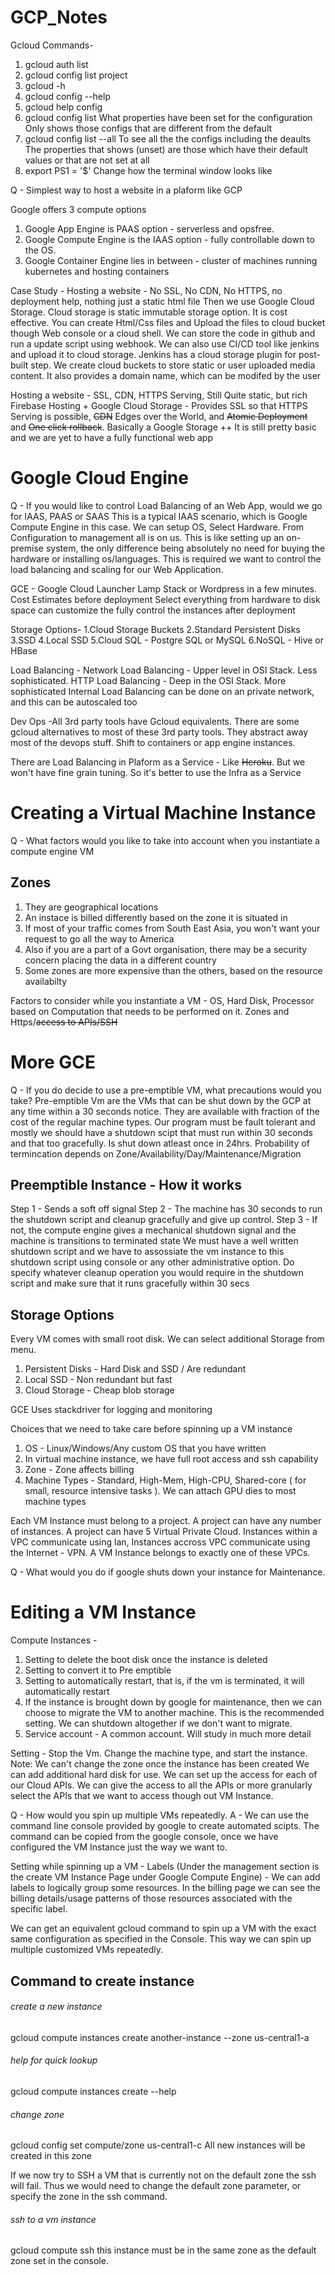 # GCP_Notes

Gcloud Commands-
1. gcloud auth list
2. gcloud config list project
3. gcloud -h
4. gcloud config --help
5. gcloud help config
6. gcloud config list
  What properties have been set for the configuration
  Only shows those configs that are different from the default
7. gcloud config list --all
  To see all the the configs including the deaults
  The properties that shows (unset) are those which have their default values or that are not set at all
8. export PS1 = '$'
  Change how the terminal window looks like

Q - Simplest way to host a website in a plaform like GCP

Google offers 3 compute options
1. Google App Engine is PAAS option - serverless and opsfree.
2. Google Compute Engine is the IAAS option - fully controllable down to the OS.
3. Google Container Engine lies in between - cluster of machines running kubernetes and hosting containers

Case Study - 
Hosting a website - No SSL, No CDN, No HTTPS, no deployment help, nothing just a static html file
Then we use Google Cloud Storage. Cloud storage is static immutable storage option. It is cost effective. You can create Html/Css files and Upload the files to cloud bucket though Web console or a cloud shell. We can store the code in github and run a update script using webhook. We can also use CI/CD tool like jenkins and upload it to cloud storage. Jenkins has a cloud storage plugin for post-built step. We create cloud buckets to store static or user uploaded media content. It also provides a domain name, which can be modifed by the user

Hosting a website - SSL, CDN, HTTPS Serving, Still Quite static, but rich
Firebase Hosting + Google Cloud Storage - Provides SSL so that HTTPS Serving is possible, ~~CDN~~ Edges over the World, and ~~Atomic Deployment~~ and ~~One click rollback~~. Basically a Google Storage ++
It is still pretty basic and we are yet to have a fully functional web app

# Google Cloud Engine
Q - If you would like to control Load Balancing of an Web App, would we go for IAAS, PAAS or SAAS
This is a typical IAAS scenario, which is Google Compute Engine in this case. We can setup OS, Select Hardware. From Configuration to management all is on us. This is like setting up an on-premise system, the only difference being absolutely no need for buying the hardware or installing os/languages. This is required we want to control the load balancing and scaling for our Web Application.

GCE - Google Cloud Launcher
Lamp Stack or Wordpress in a few minutes.
Cost Estimates before deployment
Select everything from hardware to disk space
can customize the fully control the instances after deployment

Storage Options-
1.Cloud Storage Buckets
2.Standard Persistent Disks
3.SSD
4.Local SSD
5.Cloud SQL - Postgre SQL or MySQL
6.NoSQL - Hive or HBase

Load Balancing - 
Network Load Balancing - Upper level in OSI Stack. Less sophisticated.
HTTP Load Balancing - Deep in the OSI Stack. More sophisticated
Internal Load Balancing can be done on an private network, and this can be autoscaled too

Dev Ops -All 3rd party tools have Gcloud equivalents. There are some gcloud alternatives to most of these 3rd party tools.
They abstract away most of the devops stuff. Shift to containers or app engine instances.

There are Load Balancing in Plaform as a Service - Like ~~Heroku~~. But we won't have fine grain tuning.
So it's better to use the Infra as a Service

# Creating a Virtual Machine Instance
Q - What factors would you like to take into account when you instantiate a compute engine VM

## Zones
1. They are geographical locations
2. An instace is billed differently based on the zone it is situated in
3. If most of your traffic comes from South East Asia, you won't want your request to go all the way to America
4. Also if you are a part of a Govt organisation, there may be a security concern placing the data in a different country
5. Some zones are more expensive than the others, based on the resource availabilty

Factors to consider while you instantiate a VM - OS, Hard Disk, Processor based on Computation that needs to be performed on it. Zones and Https/~~access to APIs/SSH~~

# More GCE
Q - If you do decide to use a pre-emptible VM, what precautions would you take?
Pre-emptible Vm are the VMs that can be shut down by the GCP at any time within a 30 seconds notice.
They are available with fraction of the cost of the regular machine types.
Our program must be fault tolerant and mostly we should have a shutdown scipt that must run within 30 seconds and that too gracefully. Is shut down atleast once in 24hrs. Probability of termincation depends on Zone/Availability/Day/Maintenance/Migration

## Preemptible Instance - How it works
Step 1 - Sends a soft off signal
Step 2 - The machine has 30 seconds to run the shutdown script and cleanup gracefully and give up control.
Step 3 - If not, the compute engine gives a mechanical shutdown signal and the machine is transitions to terminated state
We must have a well written shutdown script and we have to assossiate the vm instance to this shutdown script using console or any other administrative option.
Do specify whatever cleanup operation you would require in the shutdown script and make sure that it runs gracefully within 30 secs
## Storage Options
Every VM comes with small root disk. We can select additional Storage from menu.
1. Persistent Disks - Hard Disk and SSD / Are redundant
2. Local SSD - Non redundant but fast
3. Cloud Storage - Cheap blob storage

GCE Uses stackdriver for logging and monitoring

Choices that we need to take care before spinning up a VM instance
1. OS - Linux/Windows/Any custom OS that you have written
2. In virtual machine instance, we have full root access and ssh capability
3. Zone - Zone affects billing
4. Machine Types - Standard, High-Mem, High-CPU, Shared-core ( for small, resource intensive tasks ). We can attach GPU dies to most machine types

Each VM Instance must belong to a project. A project can have any number of instances.
A project can have 5 Virtual Private Cloud.
Instances within a VPC communicate using lan, Instances accross VPC communicate using the Internet - VPN.
A VM Instance belongs to exactly one of these VPCs.

Q - What would you do if google shuts down your instance for Maintenance.
# Editing a VM Instance
Compute Instances - 

1. Setting to delete the boot disk once the instance is deleted
2. Setting to convert it to Pre emptible
3. Setting to automatically restart, that is, if the vm is terminated, it will automatically restart
4. If the instance is brought down by google for maintenance, then we can choose to migrate the VM to another machine. This is the recommended setting. We can shutdown altogether if we don't want to migrate.
5. Service account - A common account. Will study in much more detail

Setting - Stop the Vm. Change the machine type, and start the instance.
Note: We can't change the zone once the instance has been created
We can add additional hard disk for use.
We can set up the access for each of our Cloud APIs. We can give the access to all the APIs or more granularly select the APIs that we want to access though out VM Instance.

Q - How would you spin up multiple VMs repeatedly.
A - We can use the command line console provided by google to create automated scipts. The command can be copied from the google console, once we have configured the VM Instance just the way we want to.

Setting while spinning up a VM  - 
Labels (Under the management section is the create VM Instance Page under Google Compute Engine) - We can add labels to logically group some resources. In the billing page we can see the billing details/usage patterns of those resources associated with the specific label.

We can get an equivalent gcloud command to spin up a VM with the exact same configuration as specified in the Console.
This way we can spin up multiple customized VMs repeatedly.

## Command to create instance
###### create a new instance
gcloud compute instances create another-instance --zone us-central1-a
###### help for quick lookup
gcloud compute instances create --help
###### change zone
gcloud config set compute/zone us-central1-c
All new instances will be created in this zone

If we now try to SSH a VM that is currently not on the default zone the ssh will fail. Thus we would need to change the default zone parameter, or specify the zone in the ssh command.

###### ssh to a vm instance
gcloud compute ssh <vm-name>
this instance must be in the same zone as the default zone set in the console.
